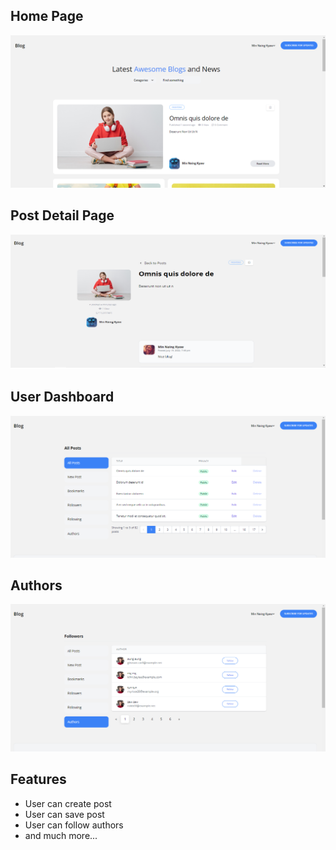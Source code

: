 ## Home Page
<img src="./public/images/home.png" />

## Post Detail Page
<img src="./public/images/post-detail.png" />

## User Dashboard
<img src="./public/images/user-dashboard.png" />

## Authors
<img src="./public/images/authors.png" />

## Features
- User can create post
- User can save post
- User can follow authors
- and much more...